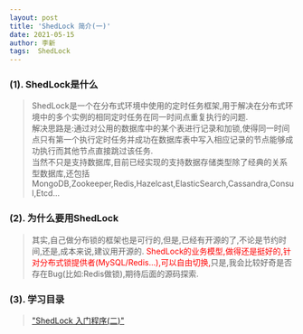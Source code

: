 ```yaml
---
layout: post
title: 'ShedLock 简介(一)'
date: 2021-05-15
author: 李新
tags:  ShedLock
---
```


### (1). ShedLock是什么
> ShedLock是一个在分布式环境中使用的定时任务框架,用于解决在分布式环境中的多个实例的相同定时任务在同一时间点重复执行的问题.    
> 解决思路是:通过对公用的数据库中的某个表进行记录和加锁,使得同一时间点只有第一个执行定时任务并成功在数据库表中写入相应记录的节点能够成功执行而其他节点直接跳过该任务.  
> 当然不只是支持数据库,目前已经实现的支持数据存储类型除了经典的关系型数据库,还包括MongoDB,Zookeeper,Redis,Hazelcast,ElasticSearch,Cassandra,Consul,Etcd... 

### (2). 为什么要用ShedLock
> 其实,自己做分布锁的框架也是可行的,但是,已经有开源的了,不论是节约时间,还是,成本来说,建议用开源的.
> <font color='red'>ShedLock的业务模型,做得还是挺好的,针对分布式锁提供者(MySQL/Redis...),可以自由切换,</font>只是,我会比较好奇是否存在Bug(比如:Redis做锁),期待后面的源码探索.   

### (3). 学习目录
> ["ShedLock 入门程序(二)"](/2021/05/11/ShedLock-HelloWorld.html)   
